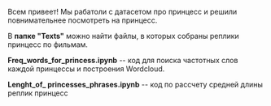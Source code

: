 Всем привеет! 
Мы рабатоли с датасетом про принцесс и решили повнимательнее посмотреть на принцесс.

В **папке "Texts"** можно найти файлы, в которых собраны реплики принцесс по фильмам.

**Freq_words_for_princess.ipynb** -- код для поиска частотных слов каждой принцессы и построения Wordcloud.

**Lenght_of_ princesses_phrases.ipynb** -- код по рассчету средней длины реплик принцесс
